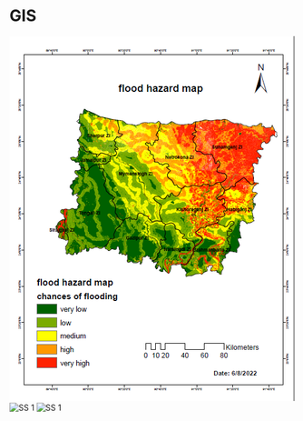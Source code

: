 # GIS

<img src="https://github.com/muksanakhatun/GIS/blob/main/flood.PNG" alt="SS 1"/>


<img src="" alt="SS 1"/>


<img src="" alt="SS 1"/>
